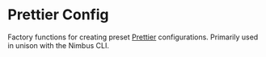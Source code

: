 # Prettier Config

Factory functions for creating preset [Prettier](https://prettier.io/) configurations. Primarily
used in unison with the Nimbus CLI.
